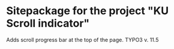 Sitepackage for the project "KU Scroll indicator"
==============================================================

Adds scroll progress bar at the top of the page.
TYPO3 v. 11.5
